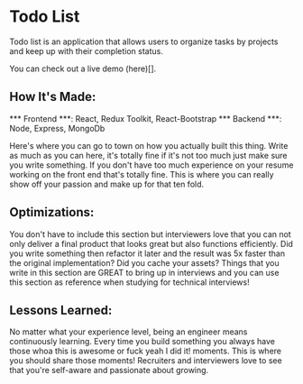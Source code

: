 # Todo List

Todo list is an application that allows users to organize tasks by projects and keep up with their completion status.

You can check out a live demo (here)[].

## How It's Made:

*** Frontend ***: React, Redux Toolkit, React-Bootstrap
*** Backend ***: Node, Express, MongoDb

Here's where you can go to town on how you actually built this thing. Write as much as you can here, it's totally fine if it's not too much just make sure you write something. If you don't have too much experience on your resume working on the front end that's totally fine. This is where you can really show off your passion and make up for that ten fold.

## Optimizations:

You don't have to include this section but interviewers love that you can not only deliver a final product that looks great but also functions efficiently. Did you write something then refactor it later and the result was 5x faster than the original implementation? Did you cache your assets? Things that you write in this section are GREAT to bring up in interviews and you can use this section as reference when studying for technical interviews!

## Lessons Learned:

No matter what your experience level, being an engineer means continuously learning. Every time you build something you always have those whoa this is awesome or fuck yeah I did it! moments. This is where you should share those moments! Recruiters and interviewers love to see that you're self-aware and passionate about growing.

